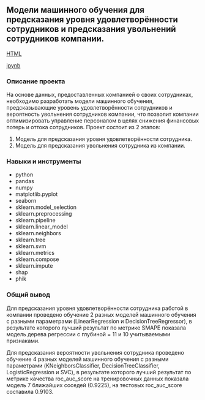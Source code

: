 ## Модели машинного обучения для предсказания уровня удовлетворённости сотрудников и предсказания увольнений сотрудников компании.

[HTML](https://github.com/SvetlanaaIvanova/Practicum_projects/blob/main/Project%206.%20HR/%D0%A3%D1%80%D0%BE%D0%B2%D0%B5%D0%BD%D1%8C%20%D1%83%D0%B4%D0%BE%D0%B2%D0%BB%D0%B5%D1%82%D0%B2%D0%BE%D1%80%D0%B5%D0%BD%D0%BD%D0%BE%D1%81%D1%82%D0%B8%20%D1%81%D0%BE%D1%82%D1%80%D1%83%D0%B4%D0%BD%D0%B8%D0%BA%D0%BE%D0%B2.html)

[ipynb](https://github.com/SvetlanaaIvanova/Practicum_projects/blob/main/Project%206.%20HR/%D0%A3%D1%80%D0%BE%D0%B2%D0%B5%D0%BD%D1%8C%20%D1%83%D0%B4%D0%BE%D0%B2%D0%BB%D0%B5%D1%82%D0%B2%D0%BE%D1%80%D0%B5%D0%BD%D0%BD%D0%BE%D1%81%D1%82%D0%B8%20%D1%81%D0%BE%D1%82%D1%80%D1%83%D0%B4%D0%BD%D0%B8%D0%BA%D0%BE%D0%B2.ipynb)

### Описание проекта
На основе данных, предоставленных компанией о своих сотрудниках, необходимо разработать модели машинного обучения, предсказывающие уровень удовлетворённости сотрудников и вероятность увольнения сотрудников компании, что позволит компании оптимизировать управление персоналом в целях снижения финансовых потерь и оттока сотрудников. Проект состоит из 2 этапов:
1. Модель для предсказания уровня удовлетворённости сотрудника.
2. Модель для предсказания увольнения сотрудника из компании.

### Навыки и инструменты
- python
- pandas
- numpy
- matplotlib.pyplot
- seaborn
- sklearn.model_selection
- sklearn.preprocessing
- sklearn.pipeline
- sklearn.linear_model
- sklearn.neighbors
- sklearn.tree
- sklearn.svm
- sklearn.metrics
- sklearn.compose
- sklearn.impute
- shap
- phik  

### Общий вывод
Для предсказания уровня удовлетворённости сотрудника работой в компании проведено обучение 2 разных моделей машинного обучения с разными параметрами (LinearRegression и DecisionTreeRegressor), в результате которого лучший результат по метрике SMAPE показала модель дерева регрессии с глубиной = 11 и 10 учитываемыми признаками.

Для предсказания вероятности увольнения сотрудника проведено обучение 4 разных моделей машинного обучения с разными параметрами (KNeighborsClassifier, DecisionTreeClassifier, LogisticRegression и SVC), в результате которого лучший результат по метрике качества roc_auc_score на тренировочных данных показала модель 7 ближайших соседей (0.9225), на тестовых roc_auc_score составила 0.9103. 

